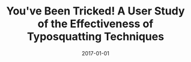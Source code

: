 ---
title: "You&apos;ve Been Tricked! A User Study of the Effectiveness of Typosquatting Techniques"
collection: publications
permalink: /publication/2017-01-01-Youve-Been-Tricked-A-User-Study-of-the-Effectiveness-of-Typosquatting-Techniques
date: 2017-01-01
venue: 'In the proceedings of 37th IEEE International Conference on Distributed Computing Systems, ICDCS 2017, Atlanta, GA, USA, June 5-8, 2017'
paperurl: 'https://doi.org/10.1109/ICDCS.2017.221'
citation: ' Jeffrey Spaulding,  Shambhu Upadhyaya,  David Mohaisen, &quot;You&amp;apos;ve Been Tricked! A User Study of the Effectiveness of Typosquatting Techniques.&quot; In the proceedings of 37th IEEE International Conference on Distributed Computing Systems, ICDCS 2017, Atlanta, GA, USA, 2017.'
---